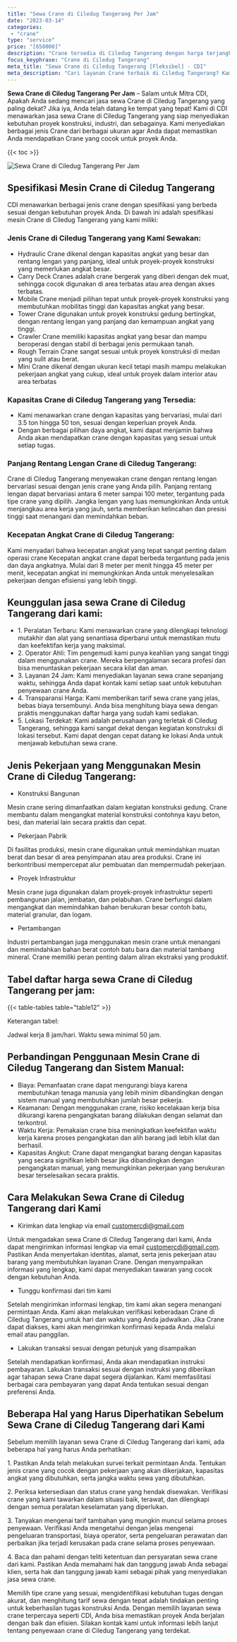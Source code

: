 ```yaml
---
title: "Sewa Crane di Ciledug Tangerang Per Jam"
date: "2023-03-14"
categories:
 - "crane"
type: "service"
price: "[650000]"
description: "Crane tersedia di Ciledug Tangerang dengan harga terjangkau. Crane sering digunakan untuk proyek konstruksi sebagai alat angkat berat yang tangguh. Konsultasi gratis sekarang."
focus_keyphrase: "Crane di Ciledug Tangerang"
meta_title: "Sewa Crane di Ciledug Tangerang [Fleksibel] - CDI"
meta_description: "Cari layanan Crane terbaik di Ciledug Tangerang? Kami menyediakan Crane berkualitas untuk pengangkatan berat. Segera konsultasi gratis."
---
```


**Sewa Crane di Ciledug Tangerang Per Jam** – Salam untuk Mitra CDI, Apakah Anda sedang mencari jasa sewa Crane di Ciledug Tangerang yang paling dekat? Jika iya, Anda telah datang ke tempat yang tepat! Kami di CDI menawarkan jasa sewa Crane di Ciledug Tangerang yang siap menyediakan kebutuhan proyek konstruksi, industri, dan sebagainya. Kami menyediakan berbagai jenis Crane dari berbagai ukuran agar Anda dapat memastikan Anda mendapatkan Crane yang cocok untuk proyek Anda.

{{< toc >}}

![Sewa Crane di Ciledug Tangerang Per Jam](/images/crane/crane-14.jpg)

## Spesifikasi Mesin Crane di Ciledug Tangerang

CDI menawarkan berbagai jenis crane dengan spesifikasi yang berbeda sesuai dengan kebutuhan proyek Anda. Di bawah ini adalah spesifikasi mesin Crane di Ciledug Tangerang yang kami miliki:

### Jenis Crane di Ciledug Tangerang yang Kami Sewakan:

*   Hydraulic Crane dikenal dengan kapasitas angkat yang besar dan rentang lengan yang panjang, ideal untuk proyek-proyek konstruksi yang memerlukan angkat besar.
*   Carry Deck Cranes adalah crane bergerak yang diberi dengan dek muat, sehingga cocok digunakan di area terbatas atau area dengan akses terbatas.
*   Mobile Crane menjadi pilihan tepat untuk proyek-proyek konstruksi yang membutuhkan mobilitas tinggi dan kapasitas angkat yang besar.
*   Tower Crane digunakan untuk proyek konstruksi gedung bertingkat, dengan rentang lengan yang panjang dan kemampuan angkat yang tinggi.
*   Crawler Crane memiliki kapasitas angkat yang besar dan mampu beroperasi dengan stabil di berbagai jenis permukaan tanah.
*   Rough Terrain Crane sangat sesuai untuk proyek konstruksi di medan yang sulit atau berat.
*   Mini Crane dikenal dengan ukuran kecil tetapi masih mampu melakukan pekerjaan angkat yang cukup, ideal untuk proyek dalam interior atau area terbatas

### Kapasitas Crane di Ciledug Tangerang yang Tersedia:

*   Kami menawarkan crane dengan kapasitas yang bervariasi, mulai dari 3.5 ton hingga 50 ton, sesuai dengan keperluan proyek Anda.
*   Dengan berbagai pilihan daya angkat, kami dapat menjamin bahwa Anda akan mendapatkan crane dengan kapasitas yang sesuai untuk setiap tugas.

### Panjang Rentang Lengan Crane di Ciledug Tangerang:

Crane di Ciledug Tangerang menyewakan crane dengan rentang lengan bervariasi sesuai dengan jenis crane yang Anda pilih. Panjang rentang lengan dapat bervariasi antara 6 meter sampai 100 meter, tergantung pada tipe crane yang dipilih. Jangka lengan yang luas memungkinkan Anda untuk menjangkau area kerja yang jauh, serta memberikan kelincahan dan presisi tinggi saat menangani dan memindahkan beban.

### Kecepatan Angkat Crane di Ciledug Tangerang:

Kami menyadari bahwa kecepatan angkat yang tepat sangat penting dalam operasi crane Kecepatan angkat crane dapat berbeda tergantung pada jenis dan daya angkatnya. Mulai dari 8 meter per menit hingga 45 meter per menit, kecepatan angkat ini memungkinkan Anda untuk menyelesaikan pekerjaan dengan efisiensi yang lebih tinggi.

## Keunggulan jasa sewa Crane di Ciledug Tangerang dari kami:

*   1\. Peralatan Terbaru: Kami menawarkan crane yang dilengkapi teknologi mutakhir dan alat yang senantiasa diperbarui untuk memastikan mutu dan keefektifan kerja yang maksimal.
*   2\. Operator Ahli: Tim pengemudi kami punya keahlian yang sangat tinggi dalam menggunakan crane. Mereka berpengalaman secara profesi dan bisa menuntaskan pekerjaan secara kilat dan aman.
*   3\. Layanan 24 Jam: Kami menyediakan layanan sewa crane sepanjang waktu, sehingga Anda dapat kontak kami setiap saat untuk kebutuhan penyewaan crane Anda.
*   4\. Transparansi Harga: Kami memberikan tarif sewa crane yang jelas, bebas biaya tersembunyi. Anda bisa menghitung biaya sewa dengan praktis menggunakan daftar harga yang sudah kami sediakan.
*   5\. Lokasi Terdekat: Kami adalah perusahaan yang terletak di Ciledug Tangerang, sehingga kami sangat dekat dengan kegiatan konstruksi di lokasi tersebut. Kami dapat dengan cepat datang ke lokasi Anda untuk menjawab kebutuhan sewa crane.

## Jenis Pekerjaan yang Menggunakan Mesin Crane di Ciledug Tangerang:

*   Konstruksi Bangunan

Mesin crane sering dimanfaatkan dalam kegiatan konstruksi gedung. Crane membantu dalam mengangkat material konstruksi contohnya kayu beton, besi, dan material lain secara praktis dan cepat.
*   Pekerjaan Pabrik

Di fasilitas produksi, mesin crane digunakan untuk memindahkan muatan berat dan besar di area penyimpanan atau area produksi. Crane ini berkontribusi mempercepat alur pembuatan dan mempermudah pekerjaan.
*   Proyek Infrastruktur

Mesin crane juga digunakan dalam proyek-proyek infrastruktur seperti pembangunan jalan, jembatan, dan pelabuhan. Crane berfungsi dalam mengangkat dan memindahkan bahan berukuran besar contoh batu, material granular, dan logam.
*   Pertambangan

Industri pertambangan juga menggunakan mesin crane untuk menangani dan memindahkan bahan berat contoh batu bara dan material tambang mineral. Crane memiliki peran penting dalam aliran ekstraksi yang produktif.

## Tabel daftar harga sewa Crane di Ciledug Tangerang per jam:

{{< table-tables table="table12" >}}

Keterangan tabel:

Jadwal kerja 8 jam/hari. Waktu sewa minimal 50 jam.

## Perbandingan Penggunaan Mesin Crane di Ciledug Tangerang dan Sistem Manual:

*   Biaya: Pemanfaatan crane dapat mengurangi biaya karena membutuhkan tenaga manusia yang lebih minim dibandingkan dengan sistem manual yang membutuhkan jumlah besar pekerja.
*   Keamanan: Dengan menggunakan crane, risiko kecelakaan kerja bisa dikurangi karena pengangkatan barang dilakukan dengan selamat dan terkontrol.
*   Waktu Kerja: Pemakaian crane bisa meningkatkan keefektifan waktu kerja karena proses pengangkatan dan alih barang jadi lebih kilat dan berhasil.
*   Kapasitas Angkut: Crane dapat mengangkat barang dengan kapasitas yang secara signifikan lebih besar jika dibandingkan dengan pengangkatan manual, yang memungkinkan pekerjaan yang berukuran besar terselesaikan secara praktis.

## Cara Melakukan Sewa Crane di Ciledug Tangerang dari Kami

*   Kirimkan data lengkap via email customercdi@gmail.com

Untuk mengadakan sewa Crane di Ciledug Tangerang dari kami, Anda dapat mengirimkan informasi lengkap via email customercdi@gmail.com. Pastikan Anda menyertakan identitas, alamat, serta jenis pekerjaan atau barang yang membutuhkan layanan Crane. Dengan menyampaikan informasi yang lengkap, kami dapat menyediakan tawaran yang cocok dengan kebutuhan Anda.
*   Tunggu konfirmasi dari tim kami

Setelah mengirimkan informasi lengkap, tim kami akan segera menangani permintaan Anda. Kami akan melakukan verifikasi keberadaan Crane di Ciledug Tangerang untuk hari dan waktu yang Anda jadwalkan. Jika Crane dapat diakses, kami akan mengirimkan konfirmasi kepada Anda melalui email atau panggilan.
*   Lakukan transaksi sesuai dengan petunjuk yang disampaikan

Setelah mendapatkan konfirmasi, Anda akan mendapatkan instruksi pembayaran. Lakukan transaksi sesuai dengan instruksi yang diberikan agar tahapan sewa Crane dapat segera dijalankan. Kami memfasilitasi berbagai cara pembayaran yang dapat Anda tentukan sesuai dengan preferensi Anda.

## Beberapa Hal yang Harus Diperhatikan Sebelum Sewa Crane di Ciledug Tangerang dari Kami

Sebelum memilih layanan sewa Crane di Ciledug Tangerang dari kami, ada beberapa hal yang harus Anda perhatikan:

1\.  Pastikan Anda telah melakukan survei terkait permintaan Anda. Tentukan jenis crane yang cocok dengan pekerjaan yang akan dikerjakan, kapasitas angkat yang dibutuhkan, serta jangka waktu sewa yang dibutuhkan.

2\.  Periksa ketersediaan dan status crane yang hendak disewakan. Verifikasi crane yang kami tawarkan dalam situasi baik, terawat, dan dilengkapi dengan semua peralatan keselamatan yang diperlukan.

3\.  Tanyakan mengenai tarif tambahan yang mungkin muncul selama proses penyewaan. Verifikasi Anda mengetahui dengan jelas mengenai pengeluaran transportasi, biaya operator, serta pengeluaran perawatan dan perbaikan jika terjadi kerusakan pada crane selama proses penyewaan.

4\.  Baca dan pahami dengan teliti ketentuan dan persyaratan sewa crane dari kami. Pastikan Anda memahami hak dan tanggung jawab Anda sebagai klien, serta hak dan tanggung jawab kami sebagai pihak yang menyediakan jasa sewa crane.

Memilih tipe crane yang sesuai, mengidentifikasi kebutuhan tugas dengan akurat, dan menghitung tarif sewa dengan tepat adalah tindakan penting untuk keberhasilan tugas konstruksi Anda. Dengan memilih layanan sewa crane terpercaya seperti CDI, Anda bisa memastikan proyek Anda berjalan dengan baik dan efisien. Silakan kontak kami untuk informasi lebih lanjut tentang penyewaan crane di Ciledug Tangerang yang terdekat.